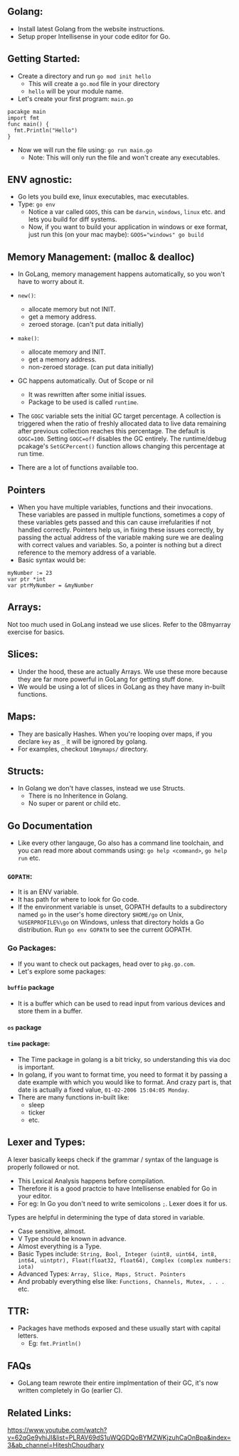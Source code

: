 ## Golang:
- Install latest Golang from the website instructions.
- Setup proper Intellisense in your code editor for Go.

## Getting Started:
- Create a directory and run `go mod init hello`
  - This will create a `go.mod` file in your directory
  - `hello` will be your module name.
- Let's create your first program: `main.go`
```
pacakge main
import fmt
func main() {
  fmt.Println("Hello")
}
```
- Now we will run the file using: `go run main.go`
  - Note: This will only run the file and won't create any executables.

## ENV agnostic:
- Go lets you build exe, linux executables, mac executables.
- Type: `go env`
  - Notice a var called `GOOS`, this can be `darwin`, `windows`, `linux` etc. and lets you build for diff systems.
  - Now, if you want to build your application in windows or exe format, just run this (on your mac maybe): `GOOS="windows" go build`

## Memory Management: (malloc & dealloc)
- In GoLang, memory management happens automatically, so you won't have to worry about it.
- `new()`:
  - allocate memory but not INIT.
  - get a memory address.
  - zeroed storage. (can't put data initially)
- `make()`:
  - allocate memory and INIT.
  - get a memory address.
  - non-zeroed storage. (can put data initially)

- GC happens automatically. Out of Scope or nil
  - It was rewritten after some initial issues.
  - Package to be used is called `runtime`.

- The `GOGC` variable sets the initial GC target percentage. A collection is triggered when the ratio of freshly allocated data to live data remaining after previous collection reaches this percentage. The default is `GOGC=100`. Setting `GOGC=off` disables the GC entirely. The runtime/debug pcakage's `SetGCPercent()` function allows changing this percentage at run time.
- There are a lot of functions available too.

## Pointers
- When you have multiple variables, functions and their invocations. These variables are passed in multiple functions, sometimes a copy of these variables gets passed and this can cause irrefularities if not handled correctly. Pointers help us, in fixing these issues correctly, by passing the actual address of the variable making sure we are dealing with correct values and variables.
So, a pointer is nothing but a direct reference to the memory address of a variable.
- Basic syntax would be:
```
myNumber := 23
var ptr *int
var ptrMyNumber = &myNumber
```

## Arrays:
Not too much used in GoLang instead we use slices. Refer to the 08myarray exercise for basics.

## Slices:
- Under the hood, these are actually Arrays. We use these more because they are far more powerful in GoLang for getting stuff done.
- We would be using a lot of slices in GoLang as they have many in-built functions.

## Maps:
- They are basically Hashes. When you're looping over maps, if you declare `key` as `_` it will be ignored by golang.
- For examples, checkout `10mymaps/` directory.

## Structs:
- In Golang we don't have classes, instead we use Structs.
  - There is no Inheritence in Golang.
  - No super or parent or child etc.

## Go Documentation
- Like every other langauge, Go also has a command line toolchain, and you can read more about commands using: `go help <command>`, `go help run` etc.
### `GOPATH`:
- It is an ENV variable.
- It has path for where to look for Go code.
- If the environment variable is unset, GOPATH defaults to a subdirectory named `go` in the user's home directory `$HOME/go` on Unix, `%USERPROFILE%\go` on Windows, unless that directory holds a Go distribution. Run `go env GOPATH` to see the current GOPATH.

### Go Packages:
- If you want to check out packages, head over to `pkg.go.com`.
- Let's explore some packages:

#### `buffio` package
- It is a buffer which can be used to read input from various devices and store them in a buffer.

#### `os` package

#### `time` package:
- The Time package in golang is a bit tricky, so understanding this via doc is important.
- In golang, if you want to format time, you need to format it by passing a date example with which you would like to format. And crazy part is, that date is actually a fixed value, `01-02-2006 15:04:05 Monday`.
- There are many functions in-built like:
  - sleep
  - ticker
  - etc.

## Lexer and Types:
A lexer basically keeps check if the grammar / syntax of the language is properly followed or not.
- This Lexical Analysis happens before compilation.
- Therefore it is a good practcie to have Intellisense enabled for Go in your editor.
- For eg: In Go you don't need to write semicolons `;`. Lexer does it for us.

Types are helpful in determining the type of data stored in variable.
- Case sensitive, almost.
- V Type should be known in advance.
- Almost everything is a Type.
- Basic Types include: `String, Bool, Integer (uint8, uint64, int8, int64, uintptr), Float(float32, float64), Complex (complex numbers: iota)`
- Advanced Types: `Array, Slice, Maps, Struct. Pointers`
- And probably everything else like: `Functions, Channels, Mutex, . . .` etc.


## TTR:
- Packages have methods exposed and these usually start with capital letters.
  - Eg: `fmt.Println()`

## FAQs
- GoLang team rewrote their entire implmentation of their GC, it's now written completely in Go (earlier C).
## Related Links:
https://www.youtube.com/watch?v=62qGe9yhiJI&list=PLRAV69dS1uWQGDQoBYMZWKjzuhCaOnBpa&index=3&ab_channel=HiteshChoudhary
